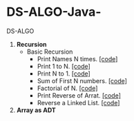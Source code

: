 # DS-ALGO-Java-
DS-ALGO

1. **Recursion**
     - Basic Recursion
	    - Print Names N times. [[code]](https://github.com/anchitbhuhan/DS-ALGO-Java-/blob/main/Recursion/printNtimes.cpp)
	    - Print 1 to N. [[code]](https://github.com/anchitbhuhan/DS-ALGO-Java-/blob/main/Recursion/OnetoN.cpp)
	    - Print N to 1. [[code]](https://github.com/anchitbhuhan/DS-ALGO-Java-/blob/main/Recursion/printNtimes.cpp)
	    - Sum of First N numbers. [[code]](https://github.com/anchitbhuhan/DS-ALGO-Java-/tree/main/Recursion)
	    - Factorial of N. [[code]](https://github.com/anchitbhuhan/DS-ALGO-Java-/blob/main/Recursion/Factorial.cpp)
	    - Print Reverse of Arrat. [[code]](https://github.com/anchitbhuhan/DS-ALGO-Java-/blob/main/Recursion/PrintReverse.cpp)
	    - Reverse a Linked List. [[code]](https://github.com/anchitbhuhan/DS-ALGO-Java-/tree/main/Recursion)
2. **Array as ADT**

